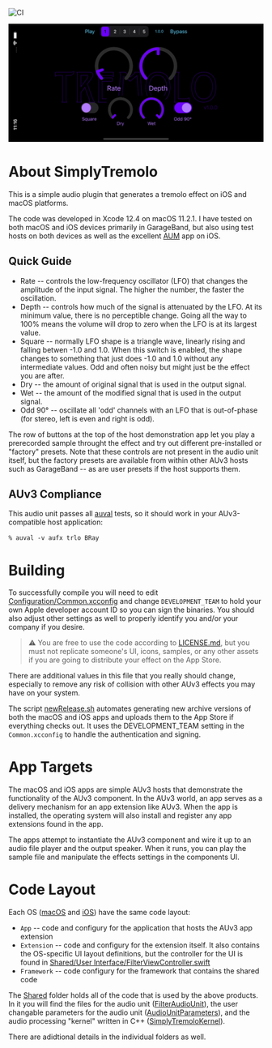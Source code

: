 ![CI](https://github.com/bradhowes/SimplyTremolo/workflows/CI/badge.svg?branch=main)

![](image.png)

# About SimplyTremolo

This is a simple audio plugin that generates a tremolo effect on iOS and macOS platforms.

The code was developed in Xcode 12.4 on macOS 11.2.1. I have tested on both macOS and iOS devices primarily in
GarageBand, but also using test hosts on both devices as well as the excellent
[AUM](https://apps.apple.com/us/app/aum-audio-mixer/id1055636344) app on iOS.

## Quick Guide

* Rate -- controls the low-frequency oscillator (LFO) that changes the amplitude of the input signal. The higher
  the number, the faster the oscillation.
* Depth -- controls how much of the signal is attenuated by the LFO. At its minimum value, there is no
  perceptible change. Going all the way to 100% means the volume will drop to zero when the LFO is at its
  largest value.
* Square -- normally LFO shape is a triangle wave, linearly rising and falling betwen -1.0 and 1.0. When this
  switch is enabled, the shape changes to something that just does -1.0 and 1.0 without any intermediate values.
  Odd and often noisy but might just be the effect you are after.
* Dry -- the amount of original signal that is used in the output signal.
* Wet -- the amount of the modified signal that is used in the output signal.
* Odd 90° -- oscillate all 'odd' channels with an LFO that is out-of-phase (for stereo, left is even and right
  is odd).

The row of buttons at the top of the host demonstration app let you play a prerecorded sample throught the
effect and try out different pre-installed or "factory" presets. Note that these controls are not present in the
audio unit itself, but the factory presets are available from within other AUv3 hosts such as GarageBand -- as
are user presets if the host supports them.

## AUv3 Compliance

This audio unit passes all
[auval](https://developer.apple.com/library/archive/documentation/MusicAudio/Conceptual/AudioUnitProgrammingGuide/AudioUnitDevelopmentFundamentals/AudioUnitDevelopmentFundamentals.html)
tests, so it should work in your AUv3-compatible host application:

```
% auval -v aufx trlo BRay
```

# Building

To successfully compile you will need to edit [Configuration/Common.xcconfig](Configuration/Common.xcconfig) and
change `DEVELOPMENT_TEAM` to hold your own Apple developer account ID so you can sign the binaries. You should
also adjust other settings as well to properly identify you and/or your company if you desire.

> :warning: You are free to use the code according to [LICENSE.md](LICENSE.md), but you must not replicate
> someone's UI, icons, samples, or any other assets if you are going to distribute your effect on the App Store.

There are additional values in this file that you really should change, especially to remove any risk of
collision with other AUv3 effects you may have on your system.

The script [newRelease.sh](newRelease.sh) automates generating new archive versions of both the macOS and iOS
apps and uploads them to the App Store if everything checks out. It uses the DEVELOPMENT_TEAM setting in the
`Common.xcconfig` to handle the authentication and signing.

# App Targets

The macOS and iOS apps are simple AUv3 hosts that demonstrate the functionality of the AUv3 component. In the
AUv3 world, an app serves as a delivery mechanism for an app extension like AUv3. When the app is installed, the
operating system will also install and register any app extensions found in the app.

The apps attempt to instantiate the AUv3 component and wire it up to an audio file player and the output
speaker. When it runs, you can play the sample file and manipulate the effects settings in the components UI.

# Code Layout

Each OS ([macOS](macOS) and [iOS](iOS)) have the same code layout:

* `App` -- code and configury for the application that hosts the AUv3 app extension
* `Extension` -- code and configury for the extension itself. It also contains the OS-specific UI layout
  definitions, but the controller for the UI is found in
  [Shared/User Interface/FilterViewController.swift](Shared/User%20Interface/FilterViewController.swift)
* `Framework` -- code configury for the framework that contains the shared code

The [Shared](Shared) folder holds all of the code that is used by the above products. In it you will find the
files for the audio unit ([FilterAudioUnit](Shared/FilterAudioUnit.swift)), the user changable parameters for
the audio unit ([AudioUnitParameters](Shared/AudioUnitParameters.swift)), and the audio processing "kernel"
written in C++ ([SimplyTremoloKernel](Shared/Kernel/SimplyTremoloKernel.h)).

There are adidtional details in the individual folders as well.
